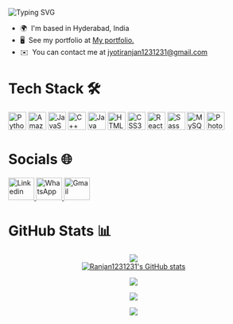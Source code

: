 ![Typing SVG](https://readme-typing-svg.demolab.com?font=Pacifico&size=35&pause=1000&vCenter=true&width=435&lines=Hello%2C+There!+%F0%9F%91%8B;This+is+Jyoti+Ranjan+Sutar;Nice+to+meet+you!)
* 🌍  I'm based in Hyderabad, India
* 🖥️  See my portfolio at [My portfolio.](https://ranjan1231231.github.io/PORTFOLIO/)
* ✉️  You can contact me at [jyotiranjan1231231@gmail.com](mailto:jyotiranjan1231231@gmail.com)



# Tech Stack 🛠️

<div align = "left">
<a href="https://www.python.org/" target="_blank" rel="noreferrer"><img src="https://raw.githubusercontent.com/danielcranney/readme-generator/main/public/icons/skills/python-colored.svg" width="36" height="36" alt="Python" /></a>
<a href="https://aws.amazon.com" target="_blank" rel="noreferrer"><img src="https://raw.githubusercontent.com/danielcranney/readme-generator/main/public/icons/skills/aws-colored.svg" width="36" height="36" alt="Amazon Web Services" /></a>
<a href="https://developer.mozilla.org/en-US/docs/Web/JavaScript" target="_blank" rel="noreferrer"><img src="https://raw.githubusercontent.com/danielcranney/readme-generator/main/public/icons/skills/javascript-colored.svg" width="36" height="36" alt="JavaScript" /></a>
<a href="https://docs.microsoft.com/en-us/cpp/?view=msvc-170" target="_blank" rel="noreferrer"><img src="https://raw.githubusercontent.com/danielcranney/readme-generator/main/public/icons/skills/cplusplus-colored.svg" width="36" height="36" alt="C++" /></a>
<a href="https://www.oracle.com/java/" target="_blank" rel="noreferrer"><img src="https://raw.githubusercontent.com/danielcranney/readme-generator/main/public/icons/skills/java-colored.svg" width="36" height="36" alt="Java" /></a>
<a href="https://developer.mozilla.org/en-US/docs/Glossary/HTML5" target="_blank" rel="noreferrer"><img src="https://raw.githubusercontent.com/danielcranney/readme-generator/main/public/icons/skills/html5-colored.svg" width="36" height="36" alt="HTML5" /></a>
<a href="https://www.w3.org/TR/CSS/#css" target="_blank" rel="noreferrer"><img src="https://raw.githubusercontent.com/danielcranney/readme-generator/main/public/icons/skills/css3-colored.svg" width="36" height="36" alt="CSS3" /></a>
<a href="https://reactjs.org/" target="_blank" rel="noreferrer"><img src="https://raw.githubusercontent.com/danielcranney/readme-generator/main/public/icons/skills/react-colored.svg" width="36" height="36" alt="React" /></a>
<a href="https://sass-lang.com/" target="_blank" rel="noreferrer"><img src="https://raw.githubusercontent.com/danielcranney/readme-generator/main/public/icons/skills/sass-colored.svg" width="36" height="36" alt="Sass" /></a>
<a href="https://www.mysql.com/" target="_blank" rel="noreferrer"><img src="https://raw.githubusercontent.com/danielcranney/readme-generator/main/public/icons/skills/mysql-colored.svg" width="36" height="36" alt="MySQL" /></a>
<a href="https://www.adobe.com/uk/products/photoshop.html" target="_blank" rel="noreferrer"><img src="https://raw.githubusercontent.com/danielcranney/readme-generator/main/public/icons/skills/photoshop-colored.svg" width="36" height="36" alt="Photoshop" /></a>
</div>


# Socials 🌐

<div align="left">
  <a href="https://www.linkedin.com/in/jyoti-ranjan-s-2b742a21a/" target="_blank" rel="noopener noreferrer">
    <img src="https://cdn.jsdelivr.net/gh/devicons/devicon/icons/linkedin/linkedin-original.svg" alt="Linkedin" height = 45 width = 52/>
  </a>
 
 
  <a href="https://wa.me/+917981235295" target="_blank" rel="noopener noreferrer">
    <img src="https://www.svgrepo.com/show/475692/whatsapp-color.svg" alt="WhatsApp" height = 45 width = 52/>
  </a>
  
  <a href="https://mail.google.com/mail/?view=cm&source=mailto&to=jyotiranjan1231231@gmail.com" target="_blank" rel="noopener noreferrer">
    <img src="https://upload.wikimedia.org/wikipedia/commons/7/7e/Gmail_icon_%282020%29.svg" alt="Gmail" height = 45 width = 52/>
  </a>
</div>

# GitHub Stats 📊
<div align="center">


![](https://github-readme-streak-stats.herokuapp.com/?user=ranjan1231231&theme=dark&hide_border=false)<br/>
<a href="http://www.github.com/Ranjan1231231"><img src="https://github-readme-stats.vercel.app/api?username=Ranjan1231231&show_icons=true&hide=&count_private=true&title_color=0891b2&text_color=ffffff&icon_color=0891b2&bg_color=1c1917&hide_border=true&show_icons=true" alt="Ranjan1231231's GitHub stats" /></a>


![](https://github-readme-stats.vercel.app/api/top-langs/?username=ranjan1231231&theme=dark&hide_border=false&include_all_commits=true&count_private=true&layout=pie)

![](https://visitcount.itsvg.in/api?id=ranjan1231231&icon=0&color=12)

![](https://github-readme-activity-graph.vercel.app/graph?username=ranjan1231231&theme=react-dark)</div>
